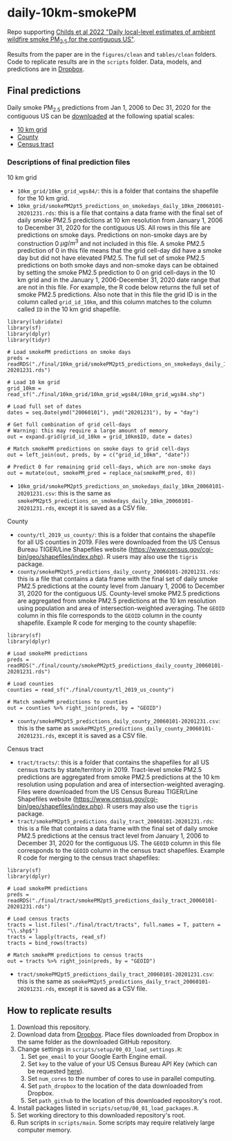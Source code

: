 # daily-10km-smokePM
Repo supporting [Childs et al 2022 "Daily local-level estimates of ambient wildfire smoke PM<sub>2.5</sub> for the contiguous US"](https://doi.org/10.1021/acs.est.2c02934).

Results from the paper are in the `figures/clean` and `tables/clean` folders. Code to replicate results are in the `scripts` folder. Data, models, and predictions are in [Dropbox](https://www.dropbox.com/sh/cvl54kv4bsryme0/AAD8z2j-wcqZ_S7qc1jIcF7Na?dl=0).

## Final predictions
Daily smoke PM<sub>2.5</sub> predictions from Jan 1, 2006 to Dec 31, 2020 for the contiguous US can be [downloaded](https://www.dropbox.com/sh/wh45f4uf7gpb3ct/AAAycHq02lp1KfqxDed0SKxFa?dl=0) at the following spatial scales:
* [10 km grid](https://www.dropbox.com/sh/7vclx9rw0e7i0hq/AAD7GCLPbgGJZx0iQfwSWcxLa?dl=0)
* [County](https://www.dropbox.com/sh/hrd009uk34k7d6n/AADeUtrYp1iQWdAPwX5eKI-2a?dl=0)
* [Census tract ](https://www.dropbox.com/sh/atmtfc54zuknnob/AAA7AVRQP-GoIMHpxlvfN7RBa?dl=0)

### Descriptions of final prediction files
10 km grid
* `10km_grid/10km_grid_wgs84/`: this is a folder that contains the shapefile for the 10 km grid.
* `10km_grid/smokePM2pt5_predictions_on_smokedays_daily_10km_20060101-20201231.rds`: this is a file that contains a data frame with the final set of daily smoke PM2.5 predictions at 10 km resolution from January 1, 2006 to December 31, 2020 for the contiguous US. All rows in this file are predictions on smoke days. Predictions on non-smoke days are by construction 0 $\mu g/m^3$ and not included in this file. A smoke PM2.5 prediction of 0 in this file means that the grid cell-day did have a smoke day but did not have elevated PM2.5. The full set of smoke PM2.5 predictions on both smoke days and non-smoke days can be obtained by setting the smoke PM2.5 prediction to 0 on grid cell-days in the 10 km grid and in the January 1, 2006-December 31, 2020 date range that are not in this file. For example, the R code below returns the full set of smoke PM2.5 predictions. Also note that in this file the grid ID is in the column called `grid_id_10km`, and this column matches to the column called `ID` in the 10 km grid shapefile.

```
library(lubridate)
library(sf)
library(dplyr)
library(tidyr)

# Load smokePM predictions on smoke days
preds = readRDS("./final/10km_grid/smokePM2pt5_predictions_on_smokedays_daily_10km_20060101-20201231.rds")

# Load 10 km grid
grid_10km = read_sf("./final/10km_grid/10km_grid_wgs84/10km_grid_wgs84.shp")

# Load full set of dates
dates = seq.Date(ymd("20060101"), ymd("20201231"), by = "day")

# Get full combination of grid cell-days
# Warning: this may require a large amount of memory
out = expand.grid(grid_id_10km = grid_10km$ID, date = dates)

# Match smokePM predictions on smoke days to grid cell-days
out = left_join(out, preds, by = c("grid_id_10km", "date"))

# Predict 0 for remaining grid cell-days, which are non-smoke days
out = mutate(out, smokePM_pred = replace_na(smokePM_pred, 0))
```

* `10km_grid/smokePM2pt5_predictions_on_smokedays_daily_10km_20060101-20201231.csv`: this is the same as `smokePM2pt5_predictions_on_smokedays_daily_10km_20060101-20201231.rds`, except it is saved as a CSV file.

County
* `county/tl_2019_us_county/`: this is a folder that contains the shapefile for all US counties in 2019. Files were downloaded from the US Census Bureau TIGER/Line Shapefiles website (https://www.census.gov/cgi-bin/geo/shapefiles/index.php). R users may also use the `tigris` package.
* `county/smokePM2pt5_predictions_daily_county_20060101-20201231.rds`: this is a file that contains a data frame with the final set of daily smoke PM2.5 predictions at the county level from January 1, 2006 to December 31, 2020 for the contiguous US. County-level smoke PM2.5 predictions are aggregated from smoke PM2.5 predictions at the 10 km resolution using population and area of intersection-weighted averaging. The `GEOID` column in this file corresponds to the `GEOID` column in the county shapefile. Example R code for merging to the county shapefile:
```
library(sf)
library(dplyr)

# Load smokePM predictions
preds = readRDS("./final/county/smokePM2pt5_predictions_daily_county_20060101-20201231.rds")

# Load counties
counties = read_sf("./final/county/tl_2019_us_county")

# Match smokePM predictions to counties
out = counties %>% right_join(preds, by = "GEOID")
```
* `county/smokePM2pt5_predictions_daily_county_20060101-20201231.csv`: this is the same as `smokePM2pt5_predictions_daily_county_20060101-20201231.rds`, except it is saved as a CSV file.

Census tract
* `tract/tracts/`: this is a folder that contains the shapefiles for all US census tracts by state/territory in 2019. Tract-level smoke PM2.5 predictions are aggregated from smoke PM2.5 predictions at the 10 km resolution using population and area of intersection-weighted averaging. Files were downloaded from the US Census Bureau TIGER/Line Shapefiles website (https://www.census.gov/cgi-bin/geo/shapefiles/index.php). R users may also use the `tigris` package.
* `tract/smokePM2pt5_predictions_daily_tract_20060101-20201231.rds`: this is a file that contains a data frame with the final set of daily smoke PM2.5 predictions at the census tract level from January 1, 2006 to December 31, 2020 for the contiguous US. The `GEOID` column in this file corresponds to the `GEOID` column in the census tract shapefiles. Example R code for merging to the census tract shapefiles:
```
library(sf)
library(dplyr)

# Load smokePM predictions
preds = readRDS("./final/tract/smokePM2pt5_predictions_daily_tract_20060101-20201231.rds")

# Load census tracts
tracts = list.files("./final/tract/tracts", full.names = T, pattern = "\\.shp$")
tracts = lapply(tracts, read_sf)
tracts = bind_rows(tracts)

# Match smokePM predictions to census tracts
out = tracts %>% right_join(preds, by = "GEOID")
```
* `tract/smokePM2pt5_predictions_daily_tract_20060101-20201231.csv`: this is the same as `smokePM2pt5_predictions_daily_tract_20060101-20201231.rds`, except it is saved as a CSV file.

## How to replicate results
1. Download this repository.
2. Download data from [Dropbox](https://www.dropbox.com/sh/cvl54kv4bsryme0/AAD8z2j-wcqZ_S7qc1jIcF7Na?dl=0). Place files downloaded from Dropbox in the same folder as the downloaded GitHub repository.
3. Change settings in `scripts/setup/00_03_load_settings.R`:
    1. Set `gee_email` to your Google Earth Engine email.
    2. Set `key` to the value of your US Census Bureau API Key (which can be requested [here](https://api.census.gov/data/key_signup.html)).
    3. Set `num_cores` to the number of cores to use in parallel computing.
    4. Set `path_dropbox` to the location of the data downloaded from Dropbox.
    5. Set `path_github` to the location of this downloaded repository's root.
4. Install packages listed in `scripts/setup/00_01_load_packages.R`.
5. Set working directory to this downloaded repository's root.
6. Run scripts in `scripts/main`. Some scripts may require relatively large computer memory.
